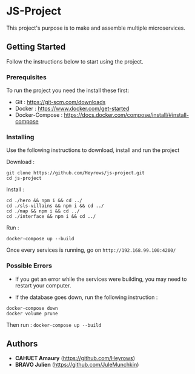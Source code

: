 # JS-Project

This project's purpose is to make and assemble multiple microservices.

## Getting Started

Follow the instructions below to start using the project.

### Prerequisites

To run the project you need the install these first:

- Git : https://git-scm.com/downloads
- Docker : https://www.docker.com/get-started
- Docker-Compose : https://docs.docker.com/compose/install/#install-compose

### Installing

Use the following instructions to download, install and run the project


Download :
```
git clone https://github.com/Heyrows/js-project.git 
cd js-project
```

Install :
```
cd ./hero && npm i && cd ../
cd ./sls-villains && npm i && cd ../
cd ./map && npm i && cd ../
cd ./interface && npm i && cd ../
```

Run :
```
docker-compose up --build
```

Once every services is running, go on 
`
http://192.168.99.100:4200/
`

### Possible Errors

* If you get an error while the services were building, you may need to restart your computer.

* If the database goes down, run the following instruction : 
```
docker-compose down
docker volume prune
```
Then run :
``
docker-compose up --build
``

## Authors

* **CAHUET Amaury** (https://github.com/Heyrows)
* **BRAVO Julien** (https://github.com/JuleMunchkin)
